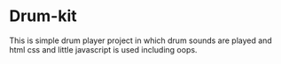 # Drum-kit
This is simple drum player project in which drum sounds are played and html css and little javascript is used including oops.
